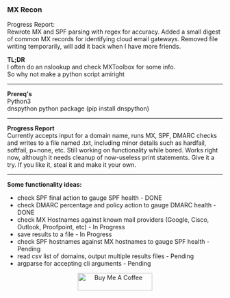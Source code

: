 ### MX Recon
Progress Report:  
Rewrote MX and SPF parsing with regex for accuracy. 
Added a small digest of common MX records for identifying cloud email gateways. 
Removed file writing temporarily, will add it back when I have more friends. 

**TL;DR**  
I often do an nslookup and check MXToolbox for some info.  
So why not make a python script amiright  
______________________________________________________________
**Prereq's**  
Python3  
dnspython python package (pip install dnspython)
______________________________________________________________
**Progress Report**  
Currently accepts input for a domain name, runs MX, SPF, DMARC checks and writes to a file named <domain>.txt, including minor details such as hardfail, softfail, p=none, etc. Still working on functionality while bored. Works right now, although it needs cleanup of now-useless print statements. 
Give it a try. If you like it, steal it and make it your own. 
______________________________________________________________
**Some functionality ideas:**  
* check SPF final action to gauge SPF health - DONE  
* check DMARC percentage and policy action to gauge DMARC health - DONE 
* check MX Hostnames against known mail providers (Google, Cisco, Outlook, Proofpoint, etc) - In Progress  
* save results to a file - In Progress  
* check SPF hostnames against MX hostnames to gauge SPF health - Pending  
* read csv list of domains, output multiple results files - Pending  
* argparse for accepting cli arguments - Pending  



<p align=center>
<a href="https://www.buymeacoffee.com/cpardue0" target="_blank"><img src="https://cdn.buymeacoffee.com/buttons/default-orange.png" alt="Buy Me A Coffee" height="41" width="174"></a>
</p>
